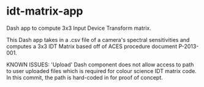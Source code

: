 # idt-matrix-app
Dash app to compute 3x3 Input Device Transform matrix.

This Dash app takes in a .csv file of a camera's spectral sensitivities and computes a 3x3 IDT Matrix based off of ACES procedure document P-2013-001. 

KNOWN ISSUES:
'Upload' Dash component does not allow access to path to user uploaded files which is required for colour science IDT matrix code. In this commit, the path is hard-coded in for proof of concept. 
